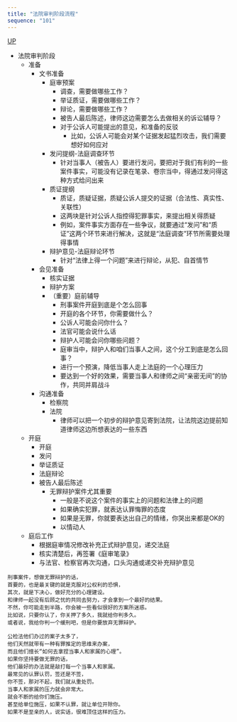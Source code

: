 ```yaml
---
title: "法院审判阶段流程"
sequence: "101"
---
```


[UP](/law/law-index.html)

- 法院审判阶段
    - 准备
        - 文书准备
            - 庭审预案
                - 调查，需要做哪些工作？
                - 举证质证，需要做哪些工作？
                - 辩论，需要做哪些工作？
                - 被告人最后陈述，律师这边需要怎么去做相关的诉讼辅导？
                - 对于公诉人可能提出的意见，和准备的反驳
                    - 比如，公诉人可能会对某个证据发起猛烈攻击，我们需要想好如何应对
            - 发问提纲-法庭调查环节
                - 针对当事人（被告人）要进行发问，要把对于我们有利的一些案件事实，可能没有记录在笔录、卷宗当中，得通过发问得这种方式给问出来
            - 质证提纲
                - 质证，质疑证据，质疑公诉人提交的证据（合法性、真实性、关联性）
                - 这两块是针对公诉人指控得犯罪事实，来提出相关得质疑
                - 例如，案件事实方面存在一些争议，就要通过“发问”和“质证”这两个环节来进行解决，这就是“法庭调查”环节所需要处理得事情
            - 辩护意见-法庭辩论环节
                - 针对“法律上得一个问题”来进行辩论，从犯、自首情节
        - 会见准备
            - 核实证据
            - 辩护方案
            - （重要）庭前辅导
                - 刑事案件开庭到底是个怎么回事
                - 开庭的各个环节，你需要做什么？
                - 公诉人可能会问你什么？
                - 法官可能会说什么话
                - 辩护人可能会问你哪些问题？
                - 庭审当中，辩护人和咱们当事人之间，这个分工到底是怎么回事？
                - 进行一个预演，降低当事人走上法庭的一个心理压力
                - 要达到一个好的效果，需要当事人和律师之间“亲密无间”的协作，共同并肩战斗
        - 沟通准备
            - 检察院
            - 法院
                - 律师可以把一个初步的辩护意见寄到法院，让法院这边提前知道律师这边所想表达的一些东西
    - 开庭
        - 开庭
        - 发问
        - 举证质证
        - 法庭辩论
        - 被告人最后陈述
            - 无罪辩护案件尤其重要
              - 一般是不说这个案件的事实上的问题和法律上的问题
              - 如果确实犯罪，就表达认罪悔罪的态度
              - 如果是无罪，你就要表达出自己的情绪，你哭出来都是OK的
              - 以情动人
    - 庭后工作
        - 根据庭审情况修改补充正式辩护意见，递交法庭
        - 核实清楚后，再签署《庭审笔录》
        - 与法官、检察官再次沟通，口头沟通或递交补充辩护意见

```text
刑事案件，想做无罪辩护的话，
首要的，也是最关键的就是克服对公权利的恐惧，
其次，就是下决心，做好充分的心理建设。
和律师一起没有后顾之忧的共同去努力，才会拿到一个最好的结果。
不然，你可能走到半路，你会被一些看似很好的方案所迷惑。
比如说，只要你认了，你关押了多久，我就给你判多久。
或者说，我给你判一个缓刑吧，但是你要放弃无罪辩护。

公检法他们办过的案子太多了，
他们天然就带有一种有罪推定的思维来办案，
而且他们擅长“如何去拿捏当事人和家属的心理”。
如果你坚持要做无罪的话，
他们最好的办法就是敲打每一个当事人和家属。
最常见的认罪认罚，签还是不签，
你不签，那对不起，我们就从重处罚。
当事人和家属的压力就会非常大。
就会不断的给你们施压。
甚至给单位施压，如果不认罪，就让单位开除你。
如果不是至亲的人，说实话，很难顶住这样的压力。
```
